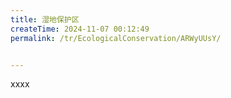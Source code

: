 ```yaml
---
title: 湿地保护区
createTime: 2024-11-07 00:12:49
permalink: /tr/EcologicalConservation/ARWyUUsY/


---
```


xxxx